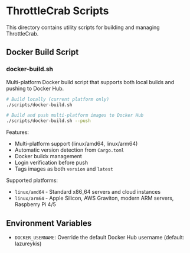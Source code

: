 # ThrottleCrab Scripts

This directory contains utility scripts for building and managing ThrottleCrab.

## Docker Build Script

### docker-build.sh

Multi-platform Docker build script that supports both local builds and pushing to Docker Hub.

```bash
# Build locally (current platform only)
./scripts/docker-build.sh

# Build and push multi-platform images to Docker Hub
./scripts/docker-build.sh --push
```

Features:
- Multi-platform support (linux/amd64, linux/arm64)
- Automatic version detection from `Cargo.toml`
- Docker buildx management
- Login verification before push
- Tags images as both `version` and `latest`

Supported platforms:
- `linux/amd64` - Standard x86_64 servers and cloud instances
- `linux/arm64` - Apple Silicon, AWS Graviton, modern ARM servers, Raspberry Pi 4/5

## Environment Variables

- `DOCKER_USERNAME`: Override the default Docker Hub username (default: lazureykis)